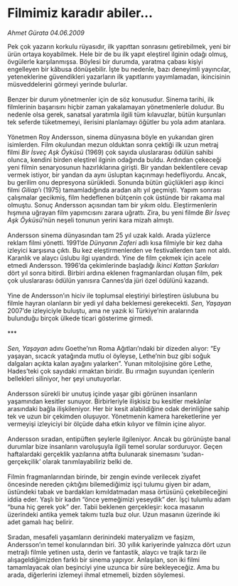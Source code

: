 # Filmimiz karadır abiler...

*Ahmet Gürata 04.06.2009*

<div class="taraf_structure_2col_1zq">
<div class="margen_n">



 <p>Pek çok yazarın korkulu rüyasıdır, ilk yapıttan sonrasını getirebilmek, yeni bir ürün ortaya koyabilmek. Hele bir de bu ilk yapıt eleştirel ilginin odağı olmuş, övgülerle karşılanmışsa. Böylesi bir durumda, yaratma çabası kişiyi engelleyen bir kâbusa dönüşebilir. İşte bu nedenle, bazı deneyimli yayıncılar, yeteneklerine güvendikleri yazarların ilk yapıtlarını yayımlamadan, ikincisinin müsveddelerini görmeyi yerinde bulurlar. <br/><br/>Benzer bir durum yönetmenler için de söz konusudur. Sinema tarihi, ilk filmlerinin başarısını hiçbir zaman yakalamayan yönetmenlerle doludur. Bu nedenle olsa gerek, sanatsal yaratımla ilgili tüm kılavuzlar, bütün kurşunları tek seferde tüketmemeyi, ilerisini planlamayı öğütler bu yola adım atanlara. <br/><br/>Yönetmen Roy Andersson, sinema dünyasına böyle en yukarıdan giren isimlerden. Film okulundan mezun olduktan sonra çektiği ilk uzun metraj filmi <i>Bir İsveç Aşk Öyküsü</i> (1969) çok sayıda uluslararası ödülün sahibi olunca, kendini birden eleştirel ilginin odağında buldu. Ardından çekeceği yeni filmin senaryosunun hazırlıklarına girişti. Bir yandan beklentilere cevap vermek istiyor, bir yandan da aynı üsluptan kaçınmayı hedefliyordu. Ancak, bu gerilim onu depresyona sürükledi. Sonunda bütün güçlükleri aşıp ikinci filmi <i>Giliap</i>’ı (1975) tamamladığında aradan altı yıl geçmişti. Yapım sonrası çalışmalar gecikmiş, film hedeflenen bütçenin çok üstünde bir rakama mal olmuştu. Sonuç Andersson açısından tam bir yıkım oldu. Eleştirmenlerin hışmına uğrayan film yapımcısını zarara uğrattı. Zira, bu yeni filmde <i>Bir İsveç Aşk Öyküsü</i>’nün neşeli tonunun yerini kara mizah almıştı. <br/><br/>Andersson sinema dünyasından tam 25 yıl uzak kaldı. Arada yüzlerce reklam filmi yönetti. 1991’de <i>Dünyanın Zaferi</i> adlı kısa filmiyle bir kez daha izleyici karşısına çıktı. Bu kez eleştirmenlerden ve festivallerden tam not aldı. Karanlık ve alaycı üslubu ilgi uyandırdı. Yine de film çekmek için acele etmedi Andersson. 1996’da çekimlerinde başladığı <i>İkinci Kattan Şarkıları</i> dört yıl sonra bitirdi. Birbiri ardına eklenen fragmanlardan oluşan film, pek çok uluslararası ödülün yanısıra Cannes’da jüri özel ödülünü kazandı. <br/><br/>Yine de Andersson’ın hiciv ile toplumsal eleştiriyi birleştiren üslubuna bu filmle hayran olanların bir yedi yıl daha beklemesi gerekecekti. <i>Sen, Yaşayan</i> 2007’de izleyiciyle buluştu, ama ne yazık ki Türkiye’nin aralarında bulunduğu birçok ülkede ticari gösterime girmedi. <br/><br/>***<i> <br/><br/>Sen, Yaşayan </i>adını Goethe’nın Roma Ağıtları’ndaki bir dizeden alıyor: “Ey yaşayan, sıcacık yatağında mutlu ol öyleyse, Lethe’nin buz gibi soğuk dalgaları açıkta kalan ayağını yalarken”. Yunan mitolojisine göre Lethe, Hades’teki çok sayıdaki ırmaktan biridir. Bu ırmağın suyundan içenlerin bellekleri siliniyor, her şeyi unutuyorlar. <br/><br/>Andersson sürekli bir unutuş içinde yaşar gibi görünen insanların yaşamından kesitler sunuyor. Birbirleriyle ilişkisiz bu kesitler mekânlar arasındaki bağla ilişkileniyor. Her bir kesit alabildiğine odak derinliğine sahip tek ve uzun bir çekimden oluşuyor. Yönetmenin kamera hareketlerine yer vermeyişi izleyiciyi bir ölçüde daha etkin kılıyor ve filmin içine alıyor. <br/><br/>Andersson sıradan, entipüften şeylerle ilgileniyor. Ancak bu görünüşte banal durumlar bize insanların varoluşuyla ilgili temel sorular sorduruyor. Geçen haftalardaki gerçeklik yazılarına atıfta bulunarak sinemasını ‘sudan-gerçekçilik’ olarak tanımlayabiliriz belki de. <br/><br/>Filmin fragmanlarından birinde, bir zengin evinde verilecek ziyafet öncesinde nereden çıktığını bilemediğimiz işçi tulumu giyen bir adam, üstündeki tabak ve bardakları kımıldatmadan masa örtüsünü çekebileceğini iddia eder. Yaşlı bir kadın “önce yemeğimizi yeseydik” der. İşçi tulumlu adam “buna hiç gerek yok” der. Tabii beklenen gerçekleşir: koca masanın üzerindeki antika yemek takımı tuzla buz olur. Uzun masanın üzerinde iki adet gamalı haç belirir. <br/><br/>Sıradan, mesafeli yaşamların derinindeki materyalizm ve faşizm, Andersson’ın temel konularından biri. 30 yıllık kariyerinde yalnızca dört uzun metrajlı filmle yetinen usta, derin ve fantastik, alaycı ve trajik tarzı ile alışageldiğimizden farklı bir sinema yapıyor. Anlaşılan, son iki filmi tamamlayacak olan beşinciyi yine uzunca bir süre bekleyeceğiz. Ama bu arada, diğerlerini izlemeyi ihmal etmemeli, bizden söylemesi.</p>
<br/>
<br/>
<br/>



<br/>


<div id="taraf_not">
</div>

</div>


</div>
